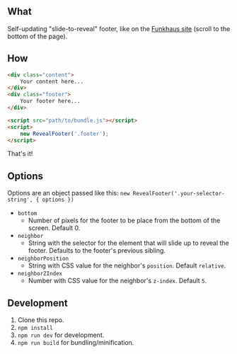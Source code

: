 ## What
Self-updating "slide-to-reveal" footer, like on the [Funkhaus site](http://funkhaus.us/) (scroll to the bottom of the page).

## How
```html
<div class="content">
    Your content here...
</div>
<div class="footer">
    Your footer here...
</div>

<script src="path/to/bundle.js"></script>
<script>
    new RevealFooter('.footer');
</script>
```

That's it!

## Options
Options are an object passed like this:
`new RevealFooter('.your-selector-string', { options })`
* `bottom`
    * Number of pixels for the footer to be place from the bottom of the screen. Default 0.
* `neighbor`
    * String with the selector for the element that will slide up to reveal the footer. Defaults to the footer's previous sibling.
* `neighborPosition`
    * String with CSS value for the neighbor's `position`. Default `relative`.
* `neighborZIndex`
    * Number with CSS value for the neighbor's `z-index`. Default `5`.

## Development
1. Clone this repo.
1. `npm install`
1. `npm run dev` for development.
1. `npm run build` for bundling/minification.
